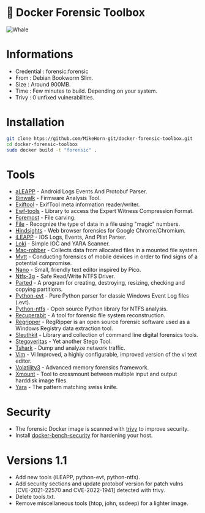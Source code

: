 # 🐳 Docker Forensic Toolbox

![Whale](https://github.com/MikeHorn-git/docker-forensic-toolbox/assets/123373126/b6897176-b7dd-4cec-ae55-9bcdc93c6e12)

# Informations
* Credential : forensic:forensic
* From : Debian Bookworm Slim.
* Size : Around 900MB.
* Time : Few minutes to build. Depending on your system.
* Trivy : 0 unfixed vulnerabilities.

# Installation
```bash
git clone htps://github.com/MikeHorn-git/docker-forensic-toolbox.git
cd docker-forensic-toolbox
sudo docker build -t "forensic" .
```

# Tools
* [aLEAPP](https://github.com/abrignoni/ALEAPP)                       - Android Logs Events And Protobuf Parser.
* [Binwalk](https://github.com/ReFirmLabs/binwalk)                    - Firmware Analysis Tool.
* [Exiftool](https://github.com/exiftool/exiftool)                    - ExifTool meta information reader/writer.
* [Ewf-tools](https://github.com/libyal/libewf)                       - Library to access the Expert Witness Compression Format.
* [Foremost](https://github.com/korczis/foremost)                     - File carving.
* [File](https://packages.debian.org/bookworm/file)                   - Recognize the type of data in a file using "magic" numbers.
* [Hindsights](https://github.com/obsidianforensics/hindsight)        - Web browser forensics for Google Chrome/Chromium.
* [iLEAPP](https://github.com/abrignoni/iLEAPP)                       - IOS Logs, Events, And Plist Parser.
* [Loki](https://github.com/Neo23x0/Loki)                             - Simple IOC and YARA Scanner.
* [Mac-robber](https://www.kali.org/tools/mac-robber/)                - Collects data from allocated files in a mounted file system.
* [Mvtt](https://github.com/mvt-project/mvt)                           - Conducting forensics of mobile devices in order to find signs of a potential compromise.
* [Nano](https://www.nano-editor.org/)                                - Small, friendly text editor inspired by Pico.
* [Ntfs-3g](https://github.com/tuxera/ntfs-3g)                        - Safe Read/Write NTFS Driver.
* [Parted](https://wiki.archlinux.org/title/Parted)                   - A program for creating, destroying, resizing, checking and copying partitions.
* [Python-evt](https://github.com/williballenthin/python-evt)         - Pure Python parser for classic Windows Event Log files (.evt).
* [Python-ntfs](https://github.com/williballenthin/python-ntfs)       - Open source Python library for NTFS analysis.
* [Recuperabit](https://github.com/Lazza/RecuperaBit)                 - A tool for forensic file system reconstruction.
* [Regripper](https://github.com/keydet89/RegRipper3.0)               - RegRipper is an open source forensic software used as a Windows Registry data extraction tool.
* [Sleuthkit](https://github.com/sleuthkit/sleuthkit)                 - Library and collection of command line digital forensics tools.
* [Stegoveritas](https://github.com/bannsec/stegoVeritas)             - Yet another Stego Tool.
* [Tshark](https://www.wireshark.org/docs/man-pages/tshark.html)      - Dump and analyze network traffic.
* [Vim](https://www.vim.org/)                                         - Vi Improved, a highly configurable, improved version of the vi text editor.
* [Volatility3](https://github.com/volatilityfoundation/volatility3)  - Advanced memory forensics framework.
* [Xmount](https://www.pinguin.lu/xmount)                             - Tool to crossmount between multiple input and output harddisk image files.
* [Yara](https://github.com/VirusTotal/yara)                          - The pattern matching swiss knife.

# Security
* The forensic Docker image is scanned with [trivy](https://github.com/aquasecurity/trivy) to improve security.
* Install [docker-bench-security](https://github.com/docker/docker-bench-security) for hardening your host.

# Versions 1.1 
* Add new tools (iLEAPP, python-evt, python-ntfs).
* Add security sections and update protobof version for patch vulns [CVE-2021-22570 and CVE-2022-1941] detected with trivy.
* Delete tools.txt.
* Remove miscellaneous tools (htop, john, ssdeep) for a lighter image.
